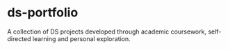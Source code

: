 # ds-portfolio
A collection of DS projects developed through academic coursework, self-directed learning and personal exploration.

